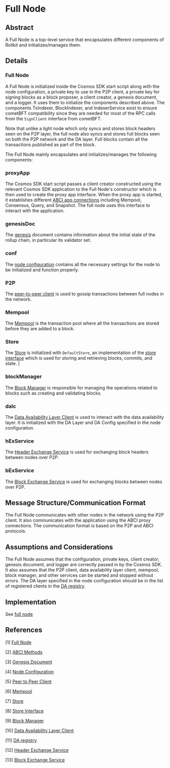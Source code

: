 # Full Node

## Abstract

A Full Node is a top-level service that encapsulates different components of Rollkit and initializes/manages them.

## Details

### Full Node

A Full Node is initialized inside the Cosmos SDK start script along with the node configuration, a private key to use in the P2P client, a private key for signing blocks as a block proposer, a client creator, a genesis document, and a logger. It uses them to initialize the components described above. The components TxIndexer, BlockIndexer, and IndexerService exist to ensure cometBFT compatibility since they are needed for most of the RPC calls from the `SignClient` interface from cometBFT.

Note that unlike a light node which only syncs and stores block headers seen on the P2P layer, the full node also syncs and stores full blocks seen on both the P2P network and the DA layer. Full blocks contain all the transactions published as part of the block.

The Full Node mainly encapsulates and initializes/manages the following components:

### proxyApp

The Cosmos SDK start script passes a client creator constructed using the relevant Cosmos SDK application to the Full Node's constructor which is then used to create the proxy app interface. When the proxy app is started, it establishes different [ABCI app connections] including Mempool, Consensus, Query, and Snapshot. The full node uses this interface to interact with the application.

### genesisDoc

The [genesis] document contains information about the initial state of the rollup chain, in particular its validator set.

### conf

The [node configuration] contains all the necessary settings for the node to be initialized and function properly.

### P2P

The [peer-to-peer client] is used to gossip transactions between full nodes in the network.

### Mempool

The [Mempool] is the transaction pool where all the transactions are stored before they are added to a block.

### Store

The [Store] is initialized with `DefaultStore`, an implementation of the [store interface] which is used for storing and retrieving blocks, commits, and state. |

### blockManager

The [Block Manager] is responsible for managing the operations related to blocks such as creating and validating blocks.

### dalc

The [Data Availability Layer Client][dalc] is used to interact with the data availability layer. It is initialized with the DA Layer and DA Config specified in the node configuration.

### hExService

The [Header Exchange Service] is used for exchanging block headers between nodes over P2P.

### bExService

The [Block Exchange Service] is used for exchanging blocks between nodes over P2P.

## Message Structure/Communication Format

The Full Node communicates with other nodes in the network using the P2P client. It also communicates with the application using the ABCI proxy connections. The communication format is based on the P2P and ABCI protocols.

## Assumptions and Considerations

The Full Node assumes that the configuration, private keys, client creator, genesis document, and logger are correctly passed in by the Cosmos SDK. It also assumes that the P2P client, data availability layer client, mempool, block manager, and other services can be started and stopped without errors. The DA layer specified in the node configuration should be in the list of registered clients in the [DA registry].

## Implementation

See [full node]

## References

[1] [Full Node][full node]

[2] [ABCI Methods][ABCI app connections]

[3] [Genesis Document][genesis]

[4] [Node Configuration][node configuration]

[5] [Peer to Peer Client][peer-to-peer client]

[6] [Mempool][Mempool]

[7] [Store][Store]

[8] [Store Interface][store interface]

[9] [Block Manager][block manager]

[10] [Data Availability Layer Client][dalc]

[11] [DA registry][DA registry]

[12] [Header Exchange Service][Header Exchange Service]

[13] [Block Exchange Service][Block Exchange Service]

[full node]: ../node/full.go
[ABCI app connections]: https://github.com/cometbft/cometbft/blob/main/spec/abci/abci%2B%2B_basic_concepts.md
[genesis]: https://github.com/cometbft/cometbft/blob/main/spec/core/genesis.md
[node configuration]: ../config/config.go
[peer-to-peer client]: ../p2p/client.go
[Mempool]: ../mempool/mempool.go
[Store]: ../store/store.go
[store interface]: ../store/types.go
[Block Manager]: ../block/manager.go
[dalc]: ../da/da.go
[DA registry]: ../da/registry/registry.go
[Header Exchange Service]: ../block/header_exchange.go
[Block Exchange Service]: ../block/block_exchange.go
